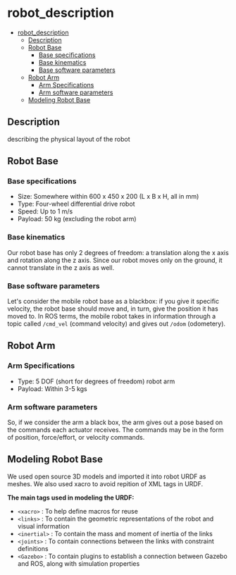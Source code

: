# robot_description #

- [robot\_description](#robot_description)
  - [Description](#description)
  - [Robot Base](#robot-base)
    - [Base specifications](#base-specifications)
    - [Base kinematics](#base-kinematics)
    - [Base software parameters](#base-software-parameters)
  - [Robot Arm](#robot-arm)
    - [Arm Specifications](#arm-specifications)
    - [Arm software parameters](#arm-software-parameters)
  - [Modeling Robot Base](#modeling-robot-base)

## Description ##

describing the physical layout of the robot

## Robot Base ##

### Base specifications ###

- Size: Somewhere within 600 x 450 x 200 (L x B x H, all in mm)
- Type: Four-wheel differential drive robot
- Speed: Up to 1 m/s
- Payload: 50 kg (excluding the robot arm)

### Base kinematics ###

Our robot base has only 2 degrees of freedom: a translation along the x axis and rotation along the z axis. Since our robot moves only on the ground, it cannot translate in the z axis as well.

### Base software parameters ###

Let's consider the mobile robot base as a blackbox: if you give it specific velocity, the robot base should move and, in turn, give the position it has moved to. In ROS terms, the mobile robot takes in information through a
topic called `/cmd_vel` (command velocity) and gives out `/odom` (odometery).

## Robot Arm ##

### Arm Specifications ###

- Type: 5 DOF (short for degrees of freedom) robot arm
- Payload: Within 3-5 kgs

### Arm software parameters ###

So, if we consider the arm a black box, the arm gives out a pose based on the commands each actuator receives. The commands may be in the form of position, force/effort, or velocity commands.

## Modeling Robot Base ##

We used open source 3D models and imported it into robot URDF as meshes. We also used xacro to avoid repition of XML tags in URDF.

**The main tags used in modeling the URDF:**

- `<xacro>` : To help define macros for reuse
- `<links>` : To contain the geometric representations of the robot and visual
information
- `<inertial>` : To contain the mass and moment of inertia of the links
- `<joints>` : To contain connections between the links with constraint definitions
- `<Gazebo>` : To contain plugins to establish a connection between Gazebo and ROS, along with simulation properties
